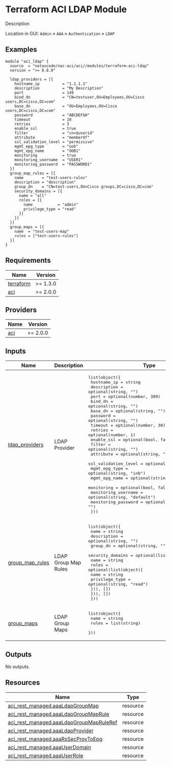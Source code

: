 <!-- BEGIN_TF_DOCS -->
# Terraform ACI LDAP Module

Description

Location in GUI:
`Admin` » `AAA` » `Authentication` » `LDAP`

## Examples

```hcl
module "aci_ldap" {
  source  = "netascode/nac-aci/aci//modules/terraform-aci-ldap"
  version = ">= 0.8.0"

  ldap_providers = [{
    hostname_ip          = "1.1.1.1"
    description          = "My Description"
    port                 = 149
    bind_dn              = "CN=testuser,OU=Employees,OU=Cisco users,DC=cisco,DC=com"
    base_dn              = "OU=Employees,OU=Cisco users,DC=cisco,DC=com"
    password             = "ABCDEFGH"
    timeout              = 10
    retries              = 3
    enable_ssl           = true
    filter               = "cn=$userid"
    attribute            = "memberOf"
    ssl_validation_level = "permissive"
    mgmt_epg_type        = "oob"
    mgmt_epg_name        = "OOB1"
    monitoring           = true
    monitoring_username  = "USER1"
    monitoring_password  = "PASSWORD1"
  }]
  group_map_rules = [{
    name        = "test-users-rules"
    description = "description"
    group_dn    = "CN=test-users,OU=Cisco groups,DC=cisco,DC=com"
    security_domains = [{
      name = "all"
      roles = [{
        name           = "admin"
        privilege_type = "read"
      }]
    }]
  }]
  group_maps = [{
    name  = "test-users-map"
    rules = ["test-users-rules"]
  }]
}
```

## Requirements

| Name | Version |
|------|---------|
| <a name="requirement_terraform"></a> [terraform](#requirement\_terraform) | >= 1.3.0 |
| <a name="requirement_aci"></a> [aci](#requirement\_aci) | >= 2.0.0 |

## Providers

| Name | Version |
|------|---------|
| <a name="provider_aci"></a> [aci](#provider\_aci) | >= 2.0.0 |

## Inputs

| Name | Description | Type | Default | Required |
|------|-------------|------|---------|:--------:|
| <a name="input_ldap_providers"></a> [ldap\_providers](#input\_ldap\_providers) | LDAP Provider | <pre>list(object({<br>    hostname_ip          = string<br>    description          = optional(string, "")<br>    port                 = optional(number, 389)<br>    bind_dn              = optional(string, "")<br>    base_dn              = optional(string, "")<br>    password             = optional(string, "")<br>    timeout              = optional(number, 30)<br>    retries              = optional(number, 1)<br>    enable_ssl           = optional(bool, false)<br>    filter               = optional(string, "")<br>    attribute            = optional(string, "")<br>    ssl_validation_level = optional(string, "strict")<br>    mgmt_epg_type        = optional(string, "inb")<br>    mgmt_epg_name        = optional(string, "")<br>    monitoring           = optional(bool, false)<br>    monitoring_username  = optional(string, "default")<br>    monitoring_password  = optional(string, "")<br>  }))</pre> | `[]` | no |
| <a name="input_group_map_rules"></a> [group\_map\_rules](#input\_group\_map\_rules) | LDAP Group Map Rules | <pre>list(object({<br>    name        = string<br>    description = optional(string, "")<br>    group_dn    = optional(string, "")<br>    security_domains = optional(list(object({<br>      name = string<br>      roles = optional(list(object({<br>        name           = string<br>        privilege_type = optional(string, "read")<br>      })), [])<br>    })), [])<br>  }))</pre> | `[]` | no |
| <a name="input_group_maps"></a> [group\_maps](#input\_group\_maps) | LDAP Group Maps | <pre>list(object({<br>    name  = string<br>    rules = list(string)<br>  }))</pre> | `[]` | no |

## Outputs

No outputs.

## Resources

| Name | Type |
|------|------|
| [aci_rest_managed.aaaLdapGroupMap](https://registry.terraform.io/providers/CiscoDevNet/aci/latest/docs/resources/rest_managed) | resource |
| [aci_rest_managed.aaaLdapGroupMapRule](https://registry.terraform.io/providers/CiscoDevNet/aci/latest/docs/resources/rest_managed) | resource |
| [aci_rest_managed.aaaLdapGroupMapRuleRef](https://registry.terraform.io/providers/CiscoDevNet/aci/latest/docs/resources/rest_managed) | resource |
| [aci_rest_managed.aaaLdapProvider](https://registry.terraform.io/providers/CiscoDevNet/aci/latest/docs/resources/rest_managed) | resource |
| [aci_rest_managed.aaaRsSecProvToEpg](https://registry.terraform.io/providers/CiscoDevNet/aci/latest/docs/resources/rest_managed) | resource |
| [aci_rest_managed.aaaUserDomain](https://registry.terraform.io/providers/CiscoDevNet/aci/latest/docs/resources/rest_managed) | resource |
| [aci_rest_managed.aaaUserRole](https://registry.terraform.io/providers/CiscoDevNet/aci/latest/docs/resources/rest_managed) | resource |
<!-- END_TF_DOCS -->